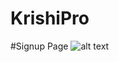 # KrishiPro

#Signup Page
![alt text](https://drive.google.com/drive/folders/1HvopUe2H5X31362uXeFrVL-vyZUiLm3b?usp=sharing)
